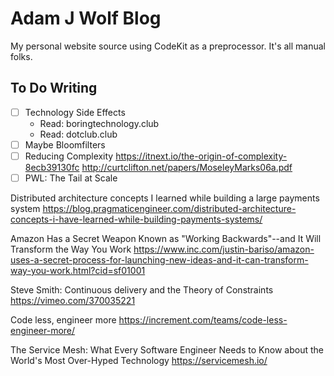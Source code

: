 # Adam J Wolf Blog
My personal website source using CodeKit as a preprocessor. It's all manual folks.

## To Do Writing 

- [ ] Technology Side Effects
    - Read: boringtechnology.club
    - Read: dotclub.club
- [ ] Maybe Bloomfilters
- [ ] Reducing Complexity
    https://itnext.io/the-origin-of-complexity-8ecb39130fc
    http://curtclifton.net/papers/MoseleyMarks06a.pdf
- [ ] PWL: The Tail at Scale

Distributed architecture concepts I learned while building a large payments system
https://blog.pragmaticengineer.com/distributed-architecture-concepts-i-have-learned-while-building-payments-systems/

Amazon Has a Secret Weapon Known as "Working Backwards"--and It Will Transform the Way You Work
https://www.inc.com/justin-bariso/amazon-uses-a-secret-process-for-launching-new-ideas-and-it-can-transform-way-you-work.html?cid=sf01001

Steve Smith: Continuous delivery and the Theory of Constraints
https://vimeo.com/370035221

Code less, engineer more
https://increment.com/teams/code-less-engineer-more/

The Service Mesh: What Every Software Engineer Needs to Know about the World's Most Over-Hyped Technology
https://servicemesh.io/
